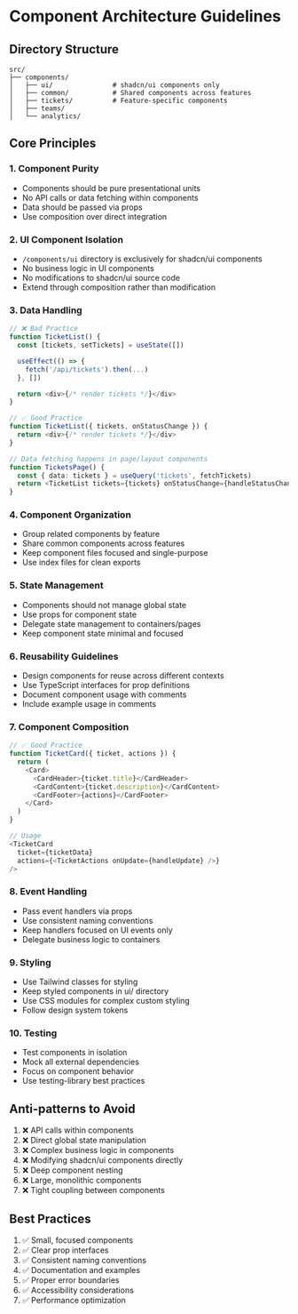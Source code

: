 # Component Architecture Guidelines

## Directory Structure

```
src/
├── components/
│   ├── ui/               # shadcn/ui components only
│   ├── common/           # Shared components across features
│   ├── tickets/          # Feature-specific components
│   ├── teams/
│   └── analytics/
```

## Core Principles

### 1. Component Purity

- Components should be pure presentational units
- No API calls or data fetching within components
- Data should be passed via props
- Use composition over direct integration

### 2. UI Component Isolation

- `/components/ui` directory is exclusively for shadcn/ui components
- No business logic in UI components
- No modifications to shadcn/ui source code
- Extend through composition rather than modification

### 3. Data Handling

```typescript
// ❌ Bad Practice
function TicketList() {
  const [tickets, setTickets] = useState([])

  useEffect(() => {
    fetch('/api/tickets').then(...)
  }, [])

  return <div>{/* render tickets */}</div>
}

// ✅ Good Practice
function TicketList({ tickets, onStatusChange }) {
  return <div>{/* render tickets */}</div>
}

// Data fetching happens in page/layout components
function TicketsPage() {
  const { data: tickets } = useQuery('tickets', fetchTickets)
  return <TicketList tickets={tickets} onStatusChange={handleStatusChange} />
}
```

### 4. Component Organization

- Group related components by feature
- Share common components across features
- Keep component files focused and single-purpose
- Use index files for clean exports

### 5. State Management

- Components should not manage global state
- Use props for component state
- Delegate state management to containers/pages
- Keep component state minimal and focused

### 6. Reusability Guidelines

- Design components for reuse across different contexts
- Use TypeScript interfaces for prop definitions
- Document component usage with comments
- Include example usage in comments

### 7. Component Composition

```typescript
// ✅ Good Practice
function TicketCard({ ticket, actions }) {
  return (
    <Card>
      <CardHeader>{ticket.title}</CardHeader>
      <CardContent>{ticket.description}</CardContent>
      <CardFooter>{actions}</CardFooter>
    </Card>
  )
}

// Usage
<TicketCard
  ticket={ticketData}
  actions={<TicketActions onUpdate={handleUpdate} />}
/>
```

### 8. Event Handling

- Pass event handlers via props
- Use consistent naming conventions
- Keep handlers focused on UI events only
- Delegate business logic to containers

### 9. Styling

- Use Tailwind classes for styling
- Keep styled components in ui/ directory
- Use CSS modules for complex custom styling
- Follow design system tokens

### 10. Testing

- Test components in isolation
- Mock all external dependencies
- Focus on component behavior
- Use testing-library best practices

## Anti-patterns to Avoid

1. ❌ API calls within components
2. ❌ Direct global state manipulation
3. ❌ Complex business logic in components
4. ❌ Modifying shadcn/ui components directly
5. ❌ Deep component nesting
6. ❌ Large, monolithic components
7. ❌ Tight coupling between components

## Best Practices

1. ✅ Small, focused components
2. ✅ Clear prop interfaces
3. ✅ Consistent naming conventions
4. ✅ Documentation and examples
5. ✅ Proper error boundaries
6. ✅ Accessibility considerations
7. ✅ Performance optimization
